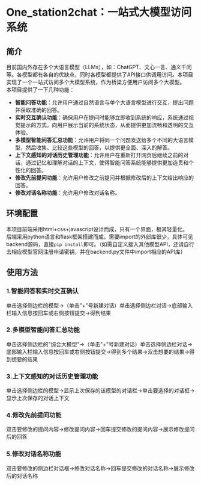 # One_station2chat：一站式大模型访问系统

## 简介
目前国内外存在多个大语言模型（LLMs），如：ChatGPT、文心一言、通义千问等。各模型都有各自的优缺点，同时各模型都提供了API接口供调用访问。本项目实现了一个一站式访问多个大模型系统，作为桥梁方便用户访问多个大模型。  
本项目提供了一下几种功能：
- **智能问答功能**：允许用户通过自然语言与单个大语言模型进行交互，提出问题并获取准确的回答。
- **实时交互确认功能**：确保用户在提问时能够立即收到系统的响应，系统通过视觉提示的方式，向用户展示当前的系统状态，从而提供更加流畅和透明的交互体验。
- **多模型智能问答汇总功能**：允许用户将同一个问题发送给多个不同的大语言模型，然后收集、比较这些模型的回答，以提供更全面、深入的解答。
- **上下文感知的对话历史管理功能**：允许用户在重新打开网页后继续之前的对话，通过记忆和理解对话的上下文，使得智能问答系统能够提供更加连贯和个性化的回答。
- **修改先前提问功能**：允许用户修改之前提问并根据修改后的上下文给出响应的回答。
- **修改对话名称功能**：允许用户修改对话名称。

## 环境配置
本项目前端采用html+css+javascript设计而成，只有一个界面，极其轻量化。  
后端采用python语言和flask框架搭建而成，需要import的外部库很少，具体可见backend源码，直接`pip install`即可。（如需自定义接入其他模型API，还请自行去相应模型官网注册申请密钥，并在backend.py文件中import相应的API库）

## 使用方法
### 1.智能问答和实时交互确认
单击选择侧边栏的模型->（单击"+"号新建对话）单击选择侧边栏对话->底部输入栏输入信息按回车或右侧按钮提交->得到结果

### 2.多模型智能问答汇总功能
单击选择侧边栏的"综合大模型"->（单击"+"号新建对话）单击选择侧边栏对话->底部输入栏输入信息按回车或右侧按钮提交->得到多个结果->双击想要的结果->得到想要的结果

### 3.上下文感知的对话历史管理功能
单击选择侧边栏的模型->显示上次保存的该模型的对话栏->单击要选择的对话框->显示上次保存的对话上下文

### 4.修改先前提问功能
双击要修改的提问内容->修改提问内容->回车提交修改的提问内容->展示修改提问后的回答

### 5.修改对话名称功能
双击要修改的侧边栏对话框->修改对话名称->回车提交修改的对话名称->展示修改后的对话名称

